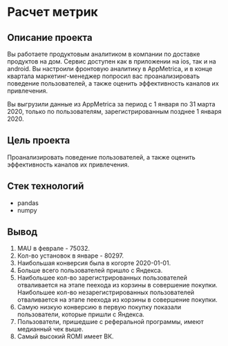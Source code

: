 # Расчет метрик

## Описание проекта

Вы работаете продуктовым аналитиком в компании по доставке продуктов на дом. Сервис доступен как в приложении на ios, так и на android. Вы настроили фронтовую аналитику в AppMetrica, и в конце квартала маркетинг-менеджер попросил вас проанализировать поведение пользователей, а также оценить эффективность каналов их привлечения. 

Вы выгрузили данные из AppMetrica за период с 1 января по 31 марта 2020, только по пользователям, зарегистрированным позднее 1 января 2020.


## Цель проекта

Проанализировать поведение пользователей, а также оценить эффективность каналов их привлечения.


## Стек технологий
* pandas
* numpy

## Вывод

1. MAU в феврале - 75032.
2. Кол-во установок в январе - 80297.
3. Наибольшая конверсия была в когорте 2020-01-01.
4. Больше всего пользователей пришло с Яндекса.
5. Наибольшее кол-во зарегистрированных пользователей отваливается на этапе пеехода из корзины в совершение покупки. Наибольшее кол-во незарегистрированных пользователей отваливается на этапе пеехода из корзины в совершение покупки.
6. Самую низкую конверсию в первую покупку показали пользователи, которые пришли с Яндекса.
7. Пользователи, пришедшие с реферальной программы, имеют медианный чек выше.
8. Самый высокий ROMI имеет ВК.